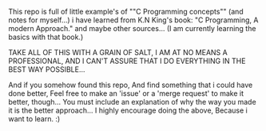 This repo is full of little example's of ""C Programming concepts"" (and notes for myself...) i have learned from K.N King's book: "C Programming, A modern Approach." and maybe other sources... (I am currently learning the basics with that book.)

TAKE ALL OF THIS WITH A GRAIN OF SALT, I AM AT NO MEANS A PROFESSIONAL, AND I CAN'T ASSURE THAT I DO EVERYTHING IN THE BEST WAY POSSIBLE...

And if you somehow found this repo, And find something that i could have done better, Feel free to make an 'issue' or a 'merge request' to make it better, though... You must include an explanation of why the way you made it is the better approach...
I highly encourage doing the above, Because i want to learn. :)
